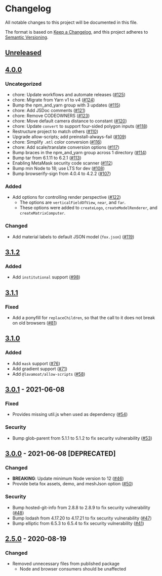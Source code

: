 # Changelog

All notable changes to this project will be documented in this file.

The format is based on [Keep a Changelog](https://keepachangelog.com/en/1.0.0/),
and this project adheres to [Semantic Versioning](https://semver.org/spec/v2.0.0.html).

## [Unreleased]

## [4.0.0]

### Uncategorized

- chore: Update workflows and automate releases ([#125](https://github.com/MetaMask/logo/pull/125))
- chore: Migrate from Yarn v1 to v4 ([#124](https://github.com/MetaMask/logo/pull/124))
- Bump the npm_and_yarn group with 3 updates ([#115](https://github.com/MetaMask/logo/pull/115))
- chore: Add JSDoc comments ([#121](https://github.com/MetaMask/logo/pull/121))
- chore: Remove CODEOWNERS ([#123](https://github.com/MetaMask/logo/pull/123))
- chore: Move default camera distance to constant ([#120](https://github.com/MetaMask/logo/pull/120))
- chore: Update `convert` to support four-sided polygon inputs ([#118](https://github.com/MetaMask/logo/pull/118))
- Restructure project to match others ([#110](https://github.com/MetaMask/logo/pull/110))
- Upgrade allow-scripts; add preinstall-always-fail ([#109](https://github.com/MetaMask/logo/pull/109))
- chore: Simplify `.mtl` color conversion ([#116](https://github.com/MetaMask/logo/pull/116))
- chore: Add scale/translate conversion options ([#117](https://github.com/MetaMask/logo/pull/117))
- Bump braces in the npm_and_yarn group across 1 directory ([#114](https://github.com/MetaMask/logo/pull/114))
- Bump tar from 6.1.11 to 6.2.1 ([#113](https://github.com/MetaMask/logo/pull/113))
- Enabling MetaMask security code scanner ([#112](https://github.com/MetaMask/logo/pull/112))
- Bump min Node to 18; use LTS for dev ([#108](https://github.com/MetaMask/logo/pull/108))
- Bump browserify-sign from 4.0.4 to 4.2.2 ([#107](https://github.com/MetaMask/logo/pull/107))

### Added

- Add options for controlling render perspective ([#122](https://github.com/MetaMask/logo/pull/122))
  - The options are `verticalFieldOfView`, `near`, and `far`.
  - These options were added to `createLogo`, `createModelRenderer`, and `createMatrixComputer`.

### Changed

- Add material labels to default JSON model (`fox.json`) ([#119](https://github.com/MetaMask/logo/pull/119))

## [3.1.2]

### Added

- Add `institutional` support ([#98](https://github.com/MetaMask/logo/pull/98))

## [3.1.1]

### Fixed

- Add a ponyfill for `replaceChildren`, so that the call to it does not break on old browsers ([#81](https://github.com/MetaMask/logo/pull/81))

## [3.1.0]

### Added

- Add `mask` support ([#76](https://github.com/MetaMask/logo/pull/76))
- Add gradient support ([#71](https://github.com/MetaMask/logo/pull/71))
- Add `@lavamoat/allow-scripts` ([#58](https://github.com/MetaMask/logo/pull/58))

## [3.0.1] - 2021-06-08

### Fixed

- Provides missing util.js when used as dependency ([#54](https://github.com/MetaMask/logo/pull/54))

### Security

- Bump glob-parent from 5.1.1 to 5.1.2 to fix security vulnerability ([#53](https://github.com/MetaMask/logo/pull/53))

## [3.0.0] - 2021-06-08 [DEPRECATED]

### Changed

- **BREAKING**: Update minimum Node version to 12 ([#46](https://github.com/MetaMask/logo/pull/46))
- Provide beta fox assets, demo, and meshJson option ([#50](https://github.com/MetaMask/logo/pull/50))

### Security

- Bump hosted-git-info from 2.8.8 to 2.8.9 to fix security vulnerability ([#48](https://github.com/MetaMask/logo/pull/48))
- Bump lodash from 4.17.20 to 4.17.21 to fix security vulnerability ([#47](https://github.com/MetaMask/logo/pull/47))
- Bump elliptic from 6.5.3 to 6.5.4 to fix security vulnerability ([#41](https://github.com/MetaMask/logo/pull/41))

## [2.5.0] - 2020-08-19

### Changed

- Removed unnecessary files from published package
  - Node and browser consumers should be unaffected

[Unreleased]: https://github.com/MetaMask/logo/compare/v4.0.0...HEAD
[4.0.0]: https://github.com/MetaMask/logo/compare/v3.1.2...v4.0.0
[3.1.2]: https://github.com/MetaMask/logo/compare/v3.1.1...v3.1.2
[3.1.1]: https://github.com/MetaMask/logo/compare/v3.1.0...v3.1.1
[3.1.0]: https://github.com/MetaMask/logo/compare/v3.0.1...v3.1.0
[3.0.1]: https://github.com/MetaMask/logo/compare/v3.0.0...v3.0.1
[3.0.0]: https://github.com/MetaMask/logo/compare/v2.5.0...v3.0.0
[2.5.0]: https://github.com/MetaMask/logo/releases/tag/v2.5.0
